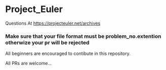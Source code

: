 # Project_Euler

Questions At https://projecteuler.net/archives

### Make sure that your file format must be problem_no.extention otherwize your pr will be rejected

All beginners are encouraged to contibute in this repository.

All PRs are welcome...
